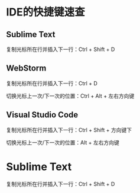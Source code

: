 # IDE的快捷键速查

## Sublime Text

复制光标所在行并插入下一行：Ctrl + Shift + D



## WebStorm

复制光标所在行并插入下一行：Ctrl + D

切换光标上一次/下一次的位置：Ctrl + Alt + 左右方向键 



## Visual Studio Code

复制光标所在行并插入下一行：Ctrl + Shift + 方向键下

切换光标上一次/下一次的位置：Alt + 左右方向键 



# Sublime Text

复制光标所在行并插入下一行：Ctrl + Shift + D